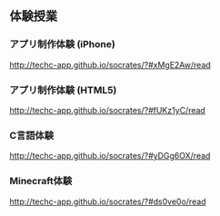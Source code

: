 ## 体験授業
### アプリ制作体験 (iPhone)
http://techc-app.github.io/socrates/?#xMgE2Aw/read

### アプリ制作体験 (HTML5)
http://techc-app.github.io/socrates/?#fUKz1yC/read

### C言語体験
http://techc-app.github.io/socrates/?#yDGg6OX/read

### Minecraft体験
http://techc-app.github.io/socrates/?#ds0ve0o/read
